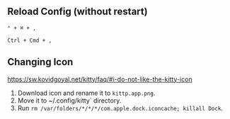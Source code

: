 ## Reload Config (without restart)

`⌃ + ⌘ + ,`

`Ctrl + Cmd + ,`

## Changing Icon

https://sw.kovidgoyal.net/kitty/faq/#i-do-not-like-the-kitty-icon

1. Download icon and rename it to `kittp.app.png`.
2. Move it to ~/.config/kitty` directory.
3. Run `rm /var/folders/*/*/*/com.apple.dock.iconcache; killall Dock`.
